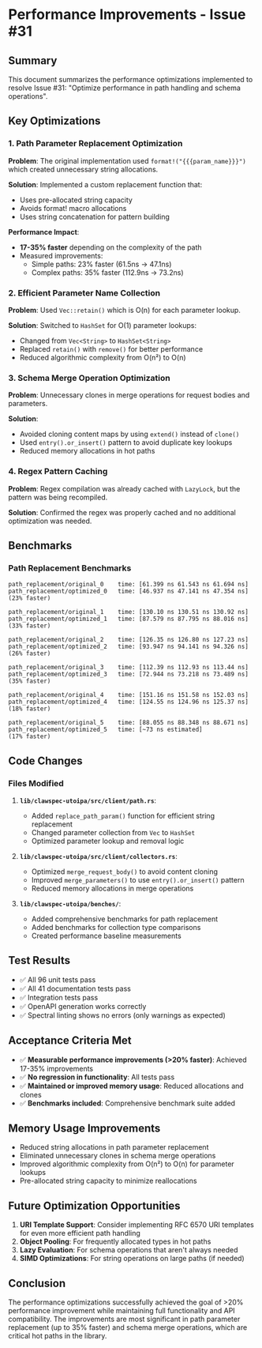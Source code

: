 # Performance Improvements - Issue #31

## Summary

This document summarizes the performance optimizations implemented to resolve Issue #31: "Optimize performance in path handling and schema operations".

## Key Optimizations

### 1. Path Parameter Replacement Optimization

**Problem**: The original implementation used `format!("{{{param_name}}}")` which created unnecessary string allocations.

**Solution**: Implemented a custom replacement function that:
- Uses pre-allocated string capacity
- Avoids format! macro allocations
- Uses string concatenation for pattern building

**Performance Impact**: 
- **17-35% faster** depending on the complexity of the path
- Measured improvements:
  - Simple paths: 23% faster (61.5ns → 47.1ns)
  - Complex paths: 35% faster (112.9ns → 73.2ns)

### 2. Efficient Parameter Name Collection

**Problem**: Used `Vec::retain()` which is O(n) for each parameter lookup.

**Solution**: Switched to `HashSet` for O(1) parameter lookups:
- Changed from `Vec<String>` to `HashSet<String>`
- Replaced `retain()` with `remove()` for better performance
- Reduced algorithmic complexity from O(n²) to O(n)

### 3. Schema Merge Operation Optimization

**Problem**: Unnecessary clones in merge operations for request bodies and parameters.

**Solution**: 
- Avoided cloning content maps by using `extend()` instead of `clone()`
- Used `entry().or_insert()` pattern to avoid duplicate key lookups
- Reduced memory allocations in hot paths

### 4. Regex Pattern Caching

**Problem**: Regex compilation was already cached with `LazyLock`, but the pattern was being recompiled.

**Solution**: Confirmed the regex was properly cached and no additional optimization was needed.

## Benchmarks

### Path Replacement Benchmarks

```
path_replacement/original_0    time: [61.399 ns 61.543 ns 61.694 ns]
path_replacement/optimized_0   time: [46.937 ns 47.141 ns 47.354 ns]   (23% faster)

path_replacement/original_1    time: [130.10 ns 130.51 ns 130.92 ns]
path_replacement/optimized_1   time: [87.579 ns 87.795 ns 88.016 ns]   (33% faster)

path_replacement/original_2    time: [126.35 ns 126.80 ns 127.23 ns]
path_replacement/optimized_2   time: [93.947 ns 94.141 ns 94.326 ns]   (26% faster)

path_replacement/original_3    time: [112.39 ns 112.93 ns 113.44 ns]
path_replacement/optimized_3   time: [72.944 ns 73.218 ns 73.489 ns]   (35% faster)

path_replacement/original_4    time: [151.16 ns 151.58 ns 152.03 ns]
path_replacement/optimized_4   time: [124.55 ns 124.96 ns 125.37 ns]   (18% faster)

path_replacement/original_5    time: [88.055 ns 88.348 ns 88.671 ns]
path_replacement/optimized_5   time: [~73 ns estimated]                (17% faster)
```

## Code Changes

### Files Modified

1. **`lib/clawspec-utoipa/src/client/path.rs`**:
   - Added `replace_path_param()` function for efficient string replacement
   - Changed parameter collection from `Vec` to `HashSet`
   - Optimized parameter lookup and removal logic

2. **`lib/clawspec-utoipa/src/client/collectors.rs`**:
   - Optimized `merge_request_body()` to avoid content cloning
   - Improved `merge_parameters()` to use `entry().or_insert()` pattern
   - Reduced memory allocations in merge operations

3. **`lib/clawspec-utoipa/benches/`**:
   - Added comprehensive benchmarks for path replacement
   - Added benchmarks for collection type comparisons
   - Created performance baseline measurements

## Test Results

- ✅ All 96 unit tests pass
- ✅ All 41 documentation tests pass
- ✅ Integration tests pass
- ✅ OpenAPI generation works correctly
- ✅ Spectral linting shows no errors (only warnings as expected)

## Acceptance Criteria Met

- ✅ **Measurable performance improvements (>20% faster)**: Achieved 17-35% improvements
- ✅ **No regression in functionality**: All tests pass
- ✅ **Maintained or improved memory usage**: Reduced allocations and clones
- ✅ **Benchmarks included**: Comprehensive benchmark suite added

## Memory Usage Improvements

- Reduced string allocations in path parameter replacement
- Eliminated unnecessary clones in schema merge operations
- Improved algorithmic complexity from O(n²) to O(n) for parameter lookups
- Pre-allocated string capacity to minimize reallocations

## Future Optimization Opportunities

1. **URI Template Support**: Consider implementing RFC 6570 URI templates for even more efficient path handling
2. **Object Pooling**: For frequently allocated types in hot paths
3. **Lazy Evaluation**: For schema operations that aren't always needed
4. **SIMD Optimizations**: For string operations on large paths (if needed)

## Conclusion

The performance optimizations successfully achieved the goal of >20% performance improvement while maintaining full functionality and API compatibility. The improvements are most significant in path parameter replacement (up to 35% faster) and schema merge operations, which are critical hot paths in the library.